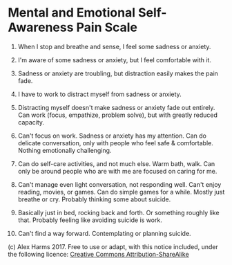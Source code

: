 # Mental and Emotional Self-Awareness Pain Scale

1. When I stop and breathe and sense, I feel some sadness or anxiety.

2. I'm aware of some sadness or anxiety, but I feel comfortable with it.

3. Sadness or anxiety are troubling, but distraction easily makes the pain fade.

4. I have to work to distract myself from sadness or anxiety.

5. Distracting myself doesn't make sadness or anxiety fade out entirely.  Can work (focus, empathize, problem solve), but with greatly reduced capacity.

6. Can't focus on work. Sadness or anxiety has my attention. Can do delicate conversation, only with people who feel safe & comfortable. Nothing emotionally challenging.

7. Can do self-care activities, and not much else. Warm bath, walk. Can only be around people who are with me are focused on caring for me.

8. Can't manage even light conversation, not responding well. Can't enjoy reading, movies, or games. Can do simple games for a while. Mostly just breathe or cry. Probably thinking some about suicide.

9. Basically just in bed, rocking back and forth. Or something roughly like that. Probably feeling like avoiding suicide is work.

10. Can't find a way forward. Contemplating or planning suicide.

(c) Alex Harms 2017. Free to use or adapt, with this notice included, under the following licence: [Creative Commons Attribution-ShareAlike](https://creativecommons.org/licenses/by-sa/3.0/us/) 
